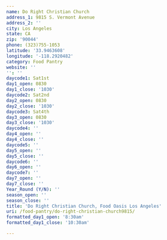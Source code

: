 ```yaml
---
name: Do Right Christian Church
address_1: 9815 S. Vermont Avenue
address_2: ''
city: Los Angeles
state: CA
zip: '90044'
phone: (323)755-1053
latitude: '33.9463608'
longitude: '-118.2920482'
category: Food Pantry
website: ''
'': ''
daycode1: Sat1st
day1_open: 0830
day1_close: '1030'
daycode2: Sat2nd
day2_open: 0830
day2_close: '1030'
daycode3: Sat4th
day3_open: 0830
day3_close: '1030'
daycode4: ''
day4_open: ''
day4_close: ''
daycode5: ''
day5_open: ''
day5_close: ''
daycode6: ''
day6_open: ''
daycode7: ''
day7_open: ''
day7_close: ''
Year_Round (Y/N): ''
season_open: ''
season_close: ''
title: 'Do Right Christian Church, Food Oasis Los Angeles'
uri: /food-pantry/do-right-christian-church9815/
formatted_day1_open: '8:30am'
formatted_day1_close: '10:30am'

---
```


